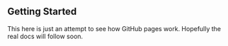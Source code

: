 ## Getting Started

This here is just an attempt to see how GitHub pages work. Hopefully the real docs will follow soon.
